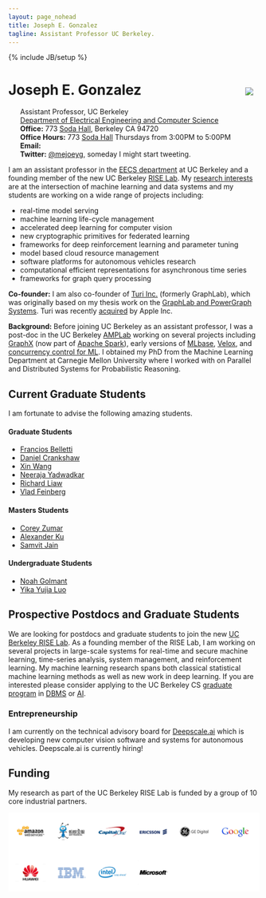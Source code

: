 ```yaml
---
layout: page_nohead
title: Joseph E. Gonzalez
tagline: Assistant Professor UC Berkeley.
---
```

{% include JB/setup %}


<script src="assets/scripts.js"></script>

<div>
<div style="float:right;padding:12px">
<img src="{{ BASE_PATH }}/assets/jegonzal.jpg">
</div>

<h1> Joseph E. Gonzalez </h1>

<ul style="list-style-type:none">

<li> Assistant Professor, UC Berkeley </li>

  <li> <a href="http://eecs.berkeley.edu">Department of Electrical Engineering and Computer Science</a> </li>

  <li> <b>Office:</b> 773 <a href="https://goo.gl/maps/U7JiapPCY2x">Soda Hall</a>, Berkeley CA 94720</li>

  <li> <b>Office Hours:</b> 773 <a href="https://goo.gl/maps/U7JiapPCY2x">Soda Hall</a> Thursdays from 3:00PM to 5:00PM </li>


  <li> <b>Email:</b>
    <script type="text/javascript"> email_address("jegonzal") </script>
  </li>

  <li> <b>Twitter:</b> <a href="https://twitter.com/mejoeyg">@mejoeyg</a>,  someday I might start tweeting.</li>
  </ul>

</div>


I am an assistant professor in the <a href="http://www.eecs.berkeley.edu">EECS department</a> at UC Berkeley and a founding member of the new UC Berkeley [RISE Lab](http://rise.cs.berkeley.edu).  My [research interests](research) are at the intersection of machine learning and data systems and my students are working on a wide range of projects including:

* real-time model serving 
* machine learning life-cycle management
* accelerated deep learning for computer vision
* new cryptographic primitives for federated learning
* frameworks for deep reinforcement learning and parameter tuning
* model based cloud resource management
* software platforms for autonomous vehicles research
* computational efficient representations for asynchronous time series
* frameworks for graph query processing

<b>Co-founder:</b> I am also co-founder of <a href="http://Turi.com">Turi Inc.</a> (formerly GraphLab), which was originally based on my thesis work on the <a href="https://github.com/dato-code/PowerGraph">GraphLab and PowerGraph Systems</a>.  Turi was recently <a href="http://www.geekwire.com/2016/exclusive-apple-acquires-turi-major-exit-seattle-based-machine-learning-ai-startup/">acquired</a> by Apple Inc.


<b>Background:</b> Before joining UC Berkeley as an assistant professor, I was a post-doc in the UC Berkeley <a href="https://amplab.cs.berkeley.edu">AMPLab</a> working on several projects including <a href="http://spark.apache.org/graphx/">GraphX</a> (now part of <a href="http://spark.apache.org">Apache Spark</a>), early versions of <a href="http://mlbase.org">MLbase</a>, <a href="https://amplab.cs.berkeley.edu/projects/velox/">Velox</a>, and <a href="https://amplab.cs.berkeley.edu/projects/ccml/">concurrency control for ML</a>.
I obtained my PhD from the Machine Learning Department at Carnegie Mellon University
where I worked with on Parallel and Distributed Systems for Probabilistic Reasoning. 

 
## Current Graduate Students

I am fortunate to advise the following amazing students.

#### Graduate Students

* [Francios Belletti](https://github.com/bellettif)
* [Daniel Crankshaw](https://amplab.cs.berkeley.edu/author/crankshaw/)
* [Xin Wang](https://people.eecs.berkeley.edu/~xinw/)
* [Neeraja Yadwadkar](https://people.eecs.berkeley.edu/~neerajay/)
* [Richard Liaw](https://www.linkedin.com/in/richardliaw)
* [Vlad Feinberg](https://vlad17.github.io/about)


#### Masters Students

* [Corey Zumar](https://www.linkedin.com/in/corey-zumar-0a770982)
* [Alexander Ku](https://www.linkedin.com/in/alexyku/)
* [Samvit Jain](http://www.samvitjain.com)

#### Undergraduate Students

* [Noah Golmant](http://noahgolmant.com)
* [Yika Yujia Luo](https://www.linkedin.com/in/yika-yujia-luo-3a835b87)


## Prospective Postdocs and Graduate Students

We are looking for postdocs and graduate students to join the new <a href="https://rise.cs.berkeley.edu">UC Berkeley RISE Lab</a>.  As a founding member of the RISE Lab, I am working on several projects in large-scale systems for real-time and secure machine learning, time-series analysis, system management, and reinforcement learning.  My machine learning research spans both classical statistical machine learning methods as well as new work in deep learning.  If you are interested please consider applying to the UC Berkeley CS <a href="https://eecs.berkeley.edu/academics/graduate/research-programs/admissions">graduate program</a> in <a href="https://www2.eecs.berkeley.edu/Research/Areas/DBMS/">DBMS</a> or <a href ="https://www2.eecs.berkeley.edu/Research/Areas/AI/">AI</a>.

### Entrepreneurship 

I am currently on the technical advisory board for [Deepscale.ai](http://deepscale.ai) which is developing new computer vision software and systems for autonomous vehicles.  Deepscale.ai is currently hiring!

## Funding

My research as part of the UC Berkeley RISE Lab is funded by a group of 10 core industrial partners.

<img src="assets/images/sponsors.png" width="800">



